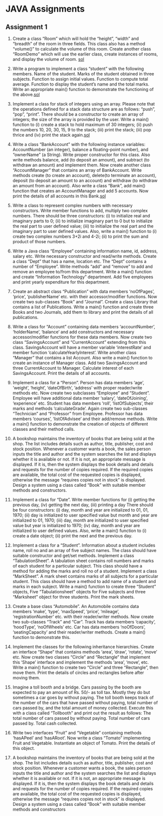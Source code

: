 # JAVA Assignments

## Assignment 1
1. Create a class “Room” which will hold the “height”, “width” and “breadth” of the room in three
fields. This class also has a method “volume()” to calculate the volume of this room. Create
another class “RoomDemo” which will use the earlier class, create instances of rooms, and
display the volume of room. [sol](./assingment1/Sol1.java)

2. Write a program to implement a class “student” with the following members.
Name of the student.
Marks of the student obtained in three subjects.
Function to assign initial values.
Function to compute total average.
Function to display the student’s name and the total marks.
Write an appropriate main() function to demonstrate the functioning of the above.[sol](./assingment1/Sol2.java)

3. Implement a class for stack of integers using an array. Please note that the operations defined for
a stack data structure are as follows: “push”, “pop”, “print”. There should be a constructor to
create an array of integers; the size of the array is provided by the user.
Write a main() function to (i) create a stack to hold maximum of 30 integers; (ii) push the
numbers 10, 20, 30, 15, 9 to the stack; (iii) print the stack; (iii) pop thrice and (iv) print the stack
again.[sol](./assingment1/Sol3.java)

4. Write a class “BankAccount” with the following instance variables:
AccountNumber (an integer), balance a floating-point number), and “ownerName” (a String).
Write proper constructor for this class. Also write methods balance, add (to deposit an amount),
and subtract (to withdraw an amount) and implement them. Now create another class
“AccountManager” that contains an array of BankAccount. Write methods create (to create an
account), delete(to terminate an account), deposit (to deposit an amount to an account) and
withdraw (to withdraw an amount from an account). Also write a class “Bank”, add main()
function that creates an AccountManager and add 5 accounts. Now print the details of all
accounts in this Bank.[sol](./assingment1/sol4.java)

5. Write a class to represent complex numbers with necessary constructors. Write member
functions to add, multiply two complex numbers.
There should be three constructors: (i) to initialize real and imaginary parts to 0; (ii) to initialize
imaginary part to 0 but to initialize the real part to user defined value; (iii) to initialize the real
part and the imaginary part to user defined values.
Also, write a main() function to (i) create two complex numbers 3+2i and 4-2i; (ii) to print the
sum and product of those numbers.

6. Write a Java class “Employee” containing information name, id, address, salary etc. Write
necessary constructor and read/write methods.
Create a class “Dept” that has a name, location etc. The “Dept” contains a number of
“Employee”. Write methods “add” and “remove” to add and remove an employee to/from this
department.
Write a main() function and create “Information Technology” department. Add five employees
and print yearly expenditure for this department.

7. Create an abstract class “Publication” with data members ‘noOfPages’, ‘price’, ‘publisherName’
etc. with their accessor/modifier functions. Now create two sub-classes “Book” and “Journal”.
Create a class Library that contains a list of Publications. Write a main() function and create
three Books and two Journals, add them to library and print the details of all publications.

8. Write a class for “Account” containing data members ‘accountNumber’, ‘holderName’,
‘balance’ and add constructors and necessary accessor/modifier functions for these data
members. Now create two class “SavingsAccount” and “CurrentAccount” extending from this
class. SavingsAccount will have a member variable ‘interestRate’ and member function
‘calculateYearlyInterest’. Write another class “Manager” that contains a list Account. Also write
a main() function to create an instance of Manager class. Add two SavingsAccount and three
CurrentAccount to Manager. Calculate interest of each SavingsAccount. Print the details of all
accounts.

9. Implement a class for a “Person”. Person has data members ‘age’, ’weight’, ‘height’,
‘dateOfBirth’, ‘address’ with proper reader/write methods etc. Now create two subclasses
“Employee” and “Student”. Employee will have additional data member ‘salary’,
‘dateOfJoining’, ‘experience’ etc. Student has data members ‘roll’, ‘listOfSubjects’, their marks
and methods ‘calculateGrade’. Again create two sub-classes “Technician” and “Professor” from
Employee. Professor has data members ‘courses’, ‘listOfAdvisee’ and their add/remove
methods. Write a main() function to demonstrate the creation of objects of different classes and
their method calls.

10. A bookshop maintains the inventory of books that are being sold at the shop. The list includes
details such as author, title, publisher, cost and stock position. Whenever a customer wants a
book, the sales person inputs the title and author and the system searches the list and displays
whether it is available or not. If it is not, an appropriate message is displayed. If it is, then the
system displays the book details and details and requests for the number of copies required. If the
required copies are available, the total cost of the requested copies is displayed, otherwise the
message “requires copies not in stock” is displayed. Design a system using a class called “Book”
with suitable member methods and constructors.

11. Implement a class for “Date”. Write member functions for (i) getting the previous day, (iv)
getting the next day, (iii) printing a day
There should be four constructors: (i) day, month and year are initialized to 01, 01, 1970; (ii) day
is initialized to user specified value but month and year are initialized to 01, 1970; (iii) day,
month are initialized to user specified value but year is initialized to 1970; (iv) day, month and
year are initialized to user defined values.
Also, write a main() function to (i) create a date object; (ii) print the next and the previous day.

12. Implement a class for a “Student”. Information about a student includes name, roll no and an array
of five subject names. The class should have suitable constructor and get/set methods.
Implement a class “TabulationSheet”. A tabulation sheet contains roll numbers and marks of each
student for a particular subject. This class should have a method for adding the marks and roll no
of a student.
Implement a class “MarkSheet”. A mark sheet contains marks of all subjects for a particular
student. This class should have a method to add name of a student and marks in each subject.
Write a main() function to create three “Student” objects, Five “Tabulationsheet” objects for Five
subjects and three “Marksheet” object for three students. Print the mark sheets.

13. Create a base class “Automobile”. An Automobile contains data members ‘make’, ‘type’,
‘maxSpeed’, ‘price’, ‘mileage’, ‘registrationNumber’ etc. with their reader/writer methods. Now
create two sub-classes “Track” and “Car”. Track has data members ‘capacity’, ‘hoodType’,
‘noOfWheels’ etc. Car has data members ‘noOfDoors’, ‘seatingCapacity’ and their reader/writer
methods. Create a main() function to demonstrate this.

14. Implement the classes for the following inheritance hierarchies.
Create an interface “Shape” that contains methods ‘area’, ‘draw’, ‘rotate’, ‘move’ etc. Now create
two classes “Circle” and “Rectangle” that implement this ‘Shape’ interface and implement the
methods ‘area’, ‘move’, etc. Write a main() function to create two “Circle” and three “Rectangle”,
then move them. Print the details of circles and rectangles before after moving them.

15. Imagine a toll booth and a bridge. Cars passing by the booth are expected to pay an amount of Rs.
50/- as toll tax. Mostly they do but sometimes a car goes by without paying. The toll booth keeps
track of the number of the cars that have passed without paying, total number of cars passed by,
and the total amount of money collected. Execute this with a class called “Tollbooth” and print
out the result as follows:
The total number of cars passed by without paying.
Total number of cars passed by.
Total cash collected.

16. Write two interfaces “Fruit” and “Vegetable” containing methods ‘hasAPeel’ and ‘hasARoot’.
Now write a class “Tomato” implementing Fruit and Vegetable. Instantiate an object of Tomato.
Print the details of this object.

17. A bookshop maintains the inventory of books that are being sold at the shop. The list includes
details such as author, title, publisher, cost and stock position. Whenever a customer wants a
book, the sales person inputs the title and author and the system searches the list and displays
whether it is available or not. If it is not, an appropriate message is displayed. If it is, then the
system displays the book details and details and requests for the number of copies required. If the
required copies are available, the total cost of the requested copies is displayed, otherwise the
message “requires copies not in stock” is displayed. Design a system using a class called “Book”
with suitable member methods and constructors

